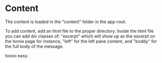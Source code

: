 Content
========
The content is loaded in the "content" folder in the app-root.

To add content, add an html file to the proper directory. Inside the
html file you can add div classes of:
"excerpt" which will show up as the excerpt on the home page for instance, 
"left" for the left pane content, and 
"boddy" for the full body of the message.

toooo easy.
